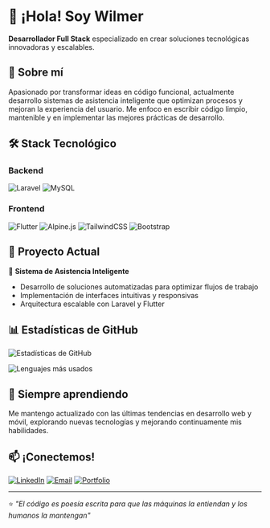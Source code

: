 # 👋 ¡Hola! Soy Wilmer

**Desarrollador Full Stack** especializado en crear soluciones tecnológicas innovadoras y escalables.

## 🚀 Sobre mí

Apasionado por transformar ideas en código funcional, actualmente desarrollo sistemas de asistencia inteligente que optimizan procesos y mejoran la experiencia del usuario. Me enfoco en escribir código limpio, mantenible y en implementar las mejores prácticas de desarrollo.

## 🛠️ Stack Tecnológico

### Backend
![Laravel](https://img.shields.io/badge/Laravel-FF2D20?style=for-the-badge&logo=laravel&logoColor=white)
![MySQL](https://img.shields.io/badge/MySQL-005C84?style=for-the-badge&logo=mysql&logoColor=white)

### Frontend
![Flutter](https://img.shields.io/badge/Flutter-02569B?style=for-the-badge&logo=flutter&logoColor=white)
![Alpine.js](https://img.shields.io/badge/Alpine.js-8BC34A?style=for-the-badge&logo=alpine.js&logoColor=white)
![TailwindCSS](https://img.shields.io/badge/Tailwind_CSS-38B2AC?style=for-the-badge&logo=tailwind-css&logoColor=white)
![Bootstrap](https://img.shields.io/badge/Bootstrap-563D7C?style=for-the-badge&logo=bootstrap&logoColor=white)

## 💼 Proyecto Actual

🔧 **Sistema de Asistencia Inteligente**
- Desarrollo de soluciones automatizadas para optimizar flujos de trabajo
- Implementación de interfaces intuitivas y responsivas
- Arquitectura escalable con Laravel y Flutter

## 📊 Estadísticas de GitHub

![Estadísticas de GitHub](https://github-readme-stats.vercel.app/api?username=VilaxDev&show_icons=true&theme=radical)

![Lenguajes más usados](https://github-readme-stats.vercel.app/api/top-langs/?username=VilaxDev&layout=compact&theme=radical)

## 🌱 Siempre aprendiendo

Me mantengo actualizado con las últimas tendencias en desarrollo web y móvil, explorando nuevas tecnologías y mejorando continuamente mis habilidades.

## 📫 ¡Conectemos!

[![LinkedIn](https://img.shields.io/badge/LinkedIn-0077B5?style=for-the-badge&logo=linkedin&logoColor=white)](https://linkedin.com/in/tu-perfil)
[![Email](https://img.shields.io/badge/Email-D14836?style=for-the-badge&logo=gmail&logoColor=white)](mailto:tu-email@ejemplo.com)
[![Portfolio](https://img.shields.io/badge/Portfolio-FF5722?style=for-the-badge&logo=google-chrome&logoColor=white)](https://tu-portfolio.com)

---
⭐ *"El código es poesía escrita para que las máquinas la entiendan y los humanos la mantengan"*
